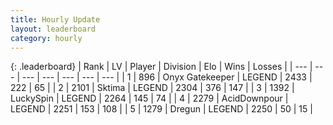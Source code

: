 ```yaml
---
title: Hourly Update
layout: leaderboard
category: hourly
---
```


{: .leaderboard}
| Rank | LV | Player | Division | Elo | Wins | Losses |
| --- | --- | --- | --- | --- | --- | --- |
| <span data-change="0">1</span> | 896 | <span title="ID: 402846">Onyx Gatekeeper</span> | LEGEND | <span data-change="0">2433</span> | <span data-change="0">222</span> | <span data-change="0">65</span> |
| <span data-change="0">2</span> | 2101 | <span title="ID: 353063">Sktima</span> | LEGEND | <span data-change="-12">2304</span> | <span data-change="0">376</span> | <span data-change="1">147</span> |
| <span data-change="0">3</span> | 1392 | <span title="ID: 498412">LuckySpin</span> | LEGEND | <span data-change="0">2264</span> | <span data-change="0">145</span> | <span data-change="0">74</span> |
| <span data-change="0">4</span> | 2279 | <span title="ID: 304661">AcidDownpour</span> | LEGEND | <span data-change="0">2251</span> | <span data-change="0">153</span> | <span data-change="0">108</span> |
| <span data-change="0">5</span> | 1279 | <span title="ID: 337810">Dregun</span> | LEGEND | <span data-change="0">2250</span> | <span data-change="0">50</span> | <span data-change="0">15</span> |